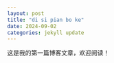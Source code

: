 ```yaml
---
layout: post
title: "di si pian bo ke"
date: 2024-09-02
categories: jekyll update
---
```


这是我的第一篇博客文章，欢迎阅读！
